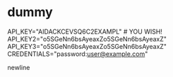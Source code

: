 # dummy

API_KEY="AIDACKCEVSQ6C2EXAMPL" # YOU WISH!
API_KEY2="o5SGeNn6bsAyeaxZo5SGeNn6bsAyeaxZ"
API_KEY3="o5SGeNn6bsAyeaxZo5SGeNn6bsAyeaxZ"
CREDENTIALS="password:user@example.com"

newline
